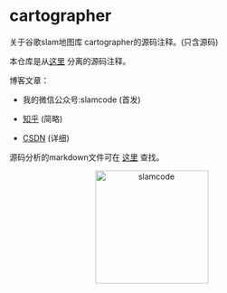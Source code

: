 # cartographer
关于谷歌slam地图库 cartographer的源码注释。(只含源码)

本仓库是从[这里](https://github.com/slam4code/slam) 分离的源码注释。  

博客文章：


* 我的微信公众号:slamcode        (首发)

* [知乎](https://zhuanlan.zhihu.com/learnmoreonce) (简略)
 
* [CSDN](http://blog.csdn.net/learnmoreonce)       (详细)



源码分析的markdown文件可在 [这里]( https://github.com/slam4code/SLAM/tree/master/cartographer-%E6%BA%90%E7%A0%81%E5%88%86%E6%9E%90 )
查找。
 


<div  align="center">    
 <img src="https://raw.githubusercontent.com/slam4code/SLAM/master/slamcode.jpg" width = "200" height = "200" alt="slamcode" align=center />
</div>
